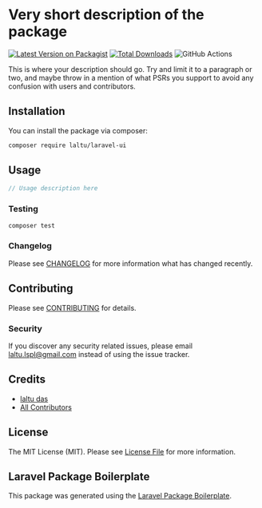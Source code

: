 # Very short description of the package

[![Latest Version on Packagist](https://img.shields.io/packagist/v/laltu/laravel-ui.svg?style=flat-square)](https://packagist.org/packages/laltu/laravel-ui)
[![Total Downloads](https://img.shields.io/packagist/dt/laltu/laravel-ui.svg?style=flat-square)](https://packagist.org/packages/laltu/laravel-ui)
![GitHub Actions](https://github.com/laltu/laravel-ui/actions/workflows/main.yml/badge.svg)

This is where your description should go. Try and limit it to a paragraph or two, and maybe throw in a mention of what PSRs you support to avoid any confusion with users and contributors.

## Installation

You can install the package via composer:

```bash
composer require laltu/laravel-ui
```

## Usage

```php
// Usage description here
```

### Testing

```bash
composer test
```

### Changelog

Please see [CHANGELOG](CHANGELOG.md) for more information what has changed recently.

## Contributing

Please see [CONTRIBUTING](CONTRIBUTING.md) for details.

### Security

If you discover any security related issues, please email laltu.lspl@gmail.com instead of using the issue tracker.

## Credits

-   [laltu das](https://github.com/laltu)
-   [All Contributors](../../contributors)

## License

The MIT License (MIT). Please see [License File](LICENSE.md) for more information.

## Laravel Package Boilerplate

This package was generated using the [Laravel Package Boilerplate](https://laravelpackageboilerplate.com).
